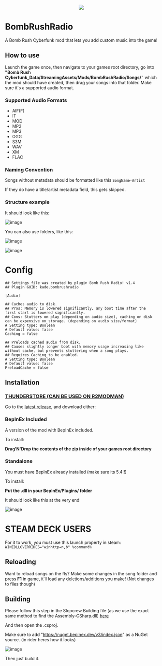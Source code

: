 <p align="center">
  <img src="https://github.com/Kade-github/BombRushRadio/assets/26305836/0ffccadb-8004-437f-8543-5040c219fff2">
</p>

# BombRushRadio
A Bomb Rush Cyberfunk mod that lets you add custom music into the game!

## How to use

Launch the game once, then navigate to your games root directory, go into **"Bomb Rush Cyberfunk_Data/StreamingAssets/Mods/BombRushRadio/Songs/"** which the mod should have created, then drag your songs into that folder. Make sure it's a supported audio format.

### Supported Audio Formats
- AIF(F)
- IT
- MOD
- MP2
- MP3
- OGG
- S3M
- WAV
- XM
- FLAC

### Naming Convention

Songs without metadata should be formatted like this `SongName-Artist`

If they do have a title/artist metadata field, this gets skipped.

### Structure example

It should look like this:

![image](https://github.com/Kade-github/BombRushRadio/assets/26305836/c30022e8-703f-4918-9a46-b70a65019be6)


You can also use folders, like this:

![image](https://github.com/Kade-github/BombRushRadio/assets/26305836/dc977b6b-2e49-461f-94a2-e1a2955041b8)

![image](https://github.com/Kade-github/BombRushRadio/assets/26305836/108a13ba-ce65-4b65-81cb-fb03a7b003ef)

# Config

```
## Settings file was created by plugin Bomb Rush Radio! v1.4
## Plugin GUID: kade.bombrushradio

[Audio]

## Caches audio to disk.
## Pros: Memory is lowered significantly, any boot time after the first start is lowered significantly.
## Cons: Stutters on play (depending on audio size), caching on disk can be expensive on storage. (depending on audio size/format)
# Setting type: Boolean
# Default value: false
Caching = false

## Preloads cached audio from disk.
## Causes slightly longer boot with memory usage increasing like without cache, but prevents stuttering when a song plays.
## Requires Caching to be enabled.
# Setting type: Boolean
# Default value: false
PreloadCache = false

```

## Installation

### [THUNDERSTORE (CAN BE USED ON R2MODMAN)](https://thunderstore.io/c/bomb-rush-cyberfunk/p/Kade/BombRushRadio/)

Go to the [latest release](https://github.com/Kade-github/BombRushRadio/releases/latest), and download either:

### BepInEx Included

A version of the mod with BepInEx included.

To install:

**Drag'N'Drop the contents of the zip inside of your games root directory**

### Standalone

You must have BepInEx already installed (make sure its 5.4!!)

To install:

**Put the .dll in your BepInEx/Plugins/ folder**

It should look like this at the very end

![image](https://github.com/Kade-github/BombRushRadio/assets/26305836/46ca5d9f-d041-44ee-9ffb-a969f357fa00)

# STEAM DECK USERS

For it to work, you must use this launch property in steam: `WINEDLLOVERRIDES="winhttp=n,b" %command%`



## Reloading

Want to reload songs on the fly? Make some changes in the song folder and press **F1** in game, it'll load any deletions/additions you make! (Not changes to files though)

## Building

Please follow this step in the Slopcrew Building file (as we use the exact same method to find the Assembly-CSharp.dll) [here](https://github.com/SlopCrew/SlopCrew/blob/main/docs/Developer%20Guide.md#building-slop-crew)

And then open the .csproj.

Make sure to add "https://nuget.bepinex.dev/v3/index.json" as a NuGet source. (in rider heres how it looks)

![image](https://github.com/Kade-github/BombRushRadio/assets/26305836/e128d6c4-debd-4d02-a51b-85b7f8b21517)

Then just build it.
